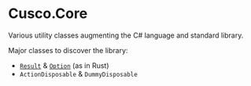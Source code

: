 # Cusco.Core

Various utility classes augmenting the C# language and standard library.

Major classes to discover the library:
- [`Result`](https://doc.rust-lang.org/std/result/) & [`Option`](https://doc.rust-lang.org/std/option/) (as in Rust)
- `ActionDisposable` & `DummyDisposable`
